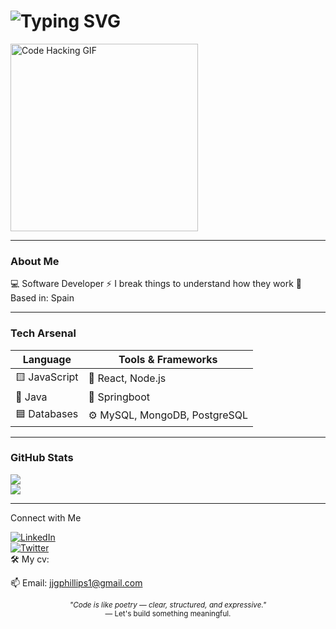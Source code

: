 <h1><img src="https://readme-typing-svg.herokuapp.com/?font=Fira+Code&size=24&pause=1000&color=ffffff&center=true&vCenter=true&width=435&lines=Welcome+to+my+realm...;Initialising+profile;Software+developer+%F0%9F%94%91" alt="Typing SVG" /></h1>

<p>
  <img src="https://media.giphy.com/media/78XCFBGOlS6keY1Bil/giphy.gif" width="300" alt="Code Hacking GIF">
</p>

---

### About Me

💻 Software Developer
⚡ I break things to understand how they work
📍 Based in: Spain

---

### Tech Arsenal

| Language     | Tools & Frameworks    | 
|--------------|------------------------|
| 🟨 JavaScript | 🧩 React, Node.js       | 
| 🍵 Java       | 🧠 Springboot           | 
| 🟦 Databases | ⚙️ MySQL, MongoDB, PostgreSQL     |

---

### GitHub Stats

<p>
  <img src="https://github-readme-stats.vercel.app/api?username=JuanJGP10&show_icons=true&theme=radical&hide_border=true" />
  <br>
  <img src="https://github-readme-stats.vercel.app/api/top-langs/?username=JuanJGP10&layout=compact&theme=radical&hide_border=true" />
</p>

---

Connect with Me

[![LinkedIn](https://img.shields.io/badge/-LinkedIn-0e76a8?style=flat&logo=linkedin&logoColor=white)](https://linkedin.com/in/juan-garcía-phillips-58a418370)  
[![Twitter](https://img.shields.io/badge/-Twitter-1da1f2?style=flat&logo=twitter&logoColor=white)](https://twitter.com/JuanJGPdev)  
🛠️ My cv: 

📫 Email: jjgphillips1@gmail.com

<p align="center"> <sub><i>"Code is like poetry — clear, structured, and expressive."</i></sub><br> <sub>— Let's build something meaningful.</sub> </p>
